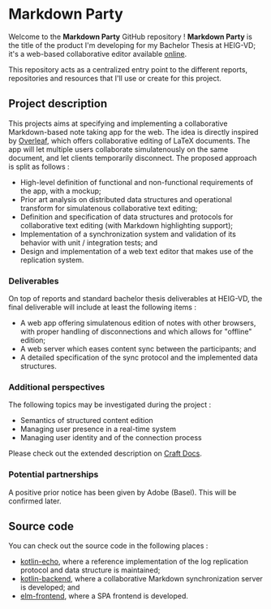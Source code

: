 # Markdown Party

Welcome to the **Markdown Party** GitHub repository ! **Markdown Party** is the title of the product I'm developing for my Bachelor Thesis at HEIG-VD; it's a web-based collaborative editor available [online](https://markdown.party).

This repository acts as a centralized entry point to the different reports, repositories and resources that I'll use or create for this project.

## Project description

This projects aims at specifying and implementing a collaborative Markdown-based note taking app for the web. The idea is directly inspired by [Overleaf](https://www.overleaf.com), which offers collaborative editing of LaTeX documents. The app will let multiple users collaborate simulatenously on the same document, and let clients temporarily disconnect. The proposed approach is split as follows :

+ High-level definition of functional and non-functional requirements of the app, with a mockup;
+ Prior art analysis on distributed data structures and operational transform for simulatenous collaborative text editing;
+ Definition and specification of data structures and protocols for collaborative text editing (with Markdown highlighting support);
+ Implementation of a synchronization system and validation of its behavior with unit / integration tests; and
+ Design and implementation of a web text editor that makes use of the replication system.

### Deliverables

On top of reports and standard bachelor thesis deliverables at HEIG-VD, the final deliverable will include at least the following items :

+ A web app offering simulatenous edition of notes with other browsers, with proper handling of disconnections and which allows for "offline" edition;
+ A web server which eases content sync between the participants; and
+ A detailed specification of the sync protocol and the implemented data structures.

### Additional perspectives

The following topics may be investigated during the project :

+ Semantics of structured content edition
+ Managing user presence in a real-time system
+ Managing user identity and of the connection process

Please check out the extended description on [Craft Docs](https://www.craft.do/s/aIXV4QygroIsXF).

### Potential partnerships

A positive prior notice has been given by Adobe (Basel). This will be confirmed later.

## Source code

You can check out the source code in the following places :

- [kotlin-echo](https://github.com/markdown-party/kotlin-echo), where a reference implementation of the log replication protocol and data structure is maintained;
- [kotlin-backend](https://github.com/markdown-party/kotlin-backend), where a collaborative Markdown synchronization server is developed; and
- [elm-frontend](https://github.com/markdown-party/elm-frontend), where a SPA frontend is developed.
